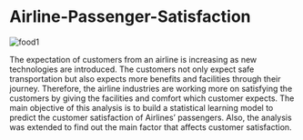 # Airline-Passenger-Satisfaction
![food1](https://user-images.githubusercontent.com/66732458/162117042-56d54ecf-d01c-4538-ba99-5718cf42aa97.jpg)

The expectation of customers from an airline is increasing as new technologies are introduced. The customers not only expect safe transportation but also expects more benefits and facilities through their journey. Therefore, the airline industries are working more on satisfying the customers by giving the facilities and comfort which customer expects. The main objective of this analysis is to build a statistical learning model to predict the customer satisfaction of Airlines’ passengers. Also, the analysis was extended to find out the main factor that affects customer satisfaction.
